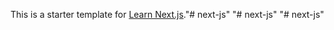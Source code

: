 This is a starter template for [Learn Next.js](https://nextjs.org/learn)."# next-js" 
"# next-js" 
"# next-js" 
